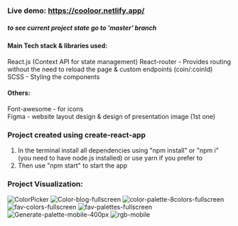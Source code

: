 ### Live demo: https://cooloor.netlify.app/
##### to see current project state go to 'master' branch

#### Main Tech stack & libraries used:  
React.js  (Context API for state management)
React-router - Provides routing without the need to reload the page & custom endpoints (coin/:coinId)  
SCSS - Styling the components  

#### Others:  
Font-awesome - for icons  
Figma - website layout design & design of presentation image (1st one)

### Project created using create-react-app  
1) In the terminal install all dependencies using "npm install" or "npm i" (you need to have node.js installed) or use yarn if you prefer to  
2) Then use "npm start" to start the app  

### Project Visualization:  
![ColorPicker](https://user-images.githubusercontent.com/40839744/158030663-bcbaafe1-2635-4fa7-9340-4273016651a0.png)
![Color-blog-fullscreen](https://user-images.githubusercontent.com/40839744/158030669-995b1a65-10db-4b12-81c8-4d7f2cef468e.png)
![color-palette-8colors-fullscreen](https://user-images.githubusercontent.com/40839744/158030670-de980291-490a-4165-84fa-cc16c83b9326.png)
![fav-colors-fullscreen](https://user-images.githubusercontent.com/40839744/158030665-53ff8b63-d86e-4112-a84d-08078da3088a.png)
![fav-palettes-fullscreen](https://user-images.githubusercontent.com/40839744/158030666-ca4e402c-abcd-44f6-92c7-118c45a3690a.png)
![Generate-palette-mobile-400px](https://user-images.githubusercontent.com/40839744/158030667-316260fa-dc25-4a0c-8da9-36d5dcb28f49.png)
![rgb-mobile](https://user-images.githubusercontent.com/40839744/158030668-e5075e41-22d8-4458-95af-8a4360bd2994.png)

